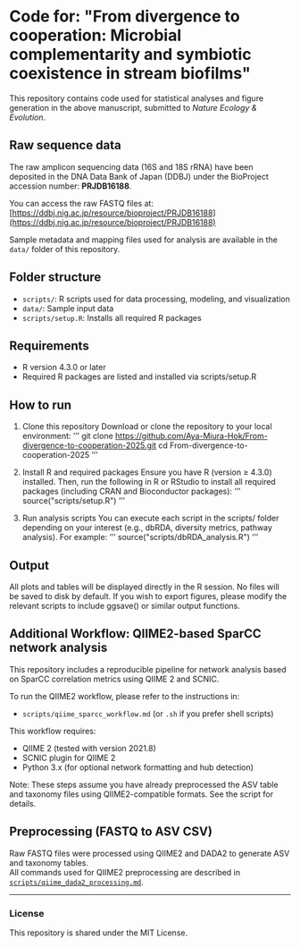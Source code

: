 # Code for: "From divergence to cooperation: Microbial complementarity and symbiotic coexistence in stream biofilms"
This repository contains code used for statistical analyses and figure generation in the above manuscript, submitted to *Nature Ecology & Evolution*.

## Raw sequence data
The raw amplicon sequencing data (16S and 18S rRNA) have been deposited in the DNA Data Bank of Japan (DDBJ) under the BioProject accession number: **PRJDB16188**.

You can access the raw FASTQ files at:
[https://ddbj.nig.ac.jp/resource/bioproject/PRJDB16188](https://ddbj.nig.ac.jp/resource/bioproject/PRJDB16188)

Sample metadata and mapping files used for analysis are available in the `data/` folder of this repository.

## Folder structure
- `scripts/`: R scripts used for data processing, modeling, and visualization
- `data/`: Sample input data
- `scripts/setup.R`: Installs all required R packages

## Requirements
- R version 4.3.0 or later
- Required R packages are listed and installed via scripts/setup.R

## How to run
1. Clone this repository
Download or clone the repository to your local environment:
’’’
git clone https://github.com/Aya-Miura-Hok/From-divergence-to-cooperation-2025.git 
cd From-divergence-to-cooperation-2025
’’’

3. Install R and required packages
Ensure you have R (version ≥ 4.3.0) installed.
Then, run the following in R or RStudio to install all required packages (including CRAN and Bioconductor packages):
’’’
source("scripts/setup.R")
’’’

3. Run analysis scripts
You can execute each script in the scripts/ folder depending on your interest (e.g., dbRDA, diversity metrics, pathway analysis).
For example:
’’’
source("scripts/dbRDA_analysis.R")
’’’

## Output
All plots and tables will be displayed directly in the R session.
No files will be saved to disk by default.
If you wish to export figures, please modify the relevant scripts to include ggsave() or similar output functions.

## Additional Workflow: QIIME2-based SparCC network analysis
This repository includes a reproducible pipeline for network analysis based on SparCC correlation metrics using QIIME 2 and SCNIC.

To run the QIIME2 workflow, please refer to the instructions in:
- `scripts/qiime_sparcc_workflow.md` (or `.sh` if you prefer shell scripts)

This workflow requires:
- QIIME 2 (tested with version 2021.8)
- SCNIC plugin for QIIME 2
- Python 3.x (for optional network formatting and hub detection)

Note: These steps assume you have already preprocessed the ASV table and taxonomy files using QIIME2-compatible formats. See the script for details.

## Preprocessing (FASTQ to ASV CSV)
Raw FASTQ files were processed using QIIME2 and DADA2 to generate ASV and taxonomy tables.  
All commands used for QIIME2 preprocessing are described in [`scripts/qiime_dada2_processing.md`](scripts/qiime_dada2_processing.md).


---


### License
This repository is shared under the MIT License.
